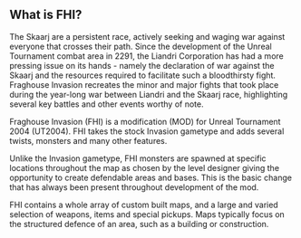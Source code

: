 ## What is FHI?

The Skaarj are a persistent race, actively seeking and waging war against everyone that crosses their path. Since the development of the
Unreal Tournament combat area in 2291, the Liandri Corporation has had a more pressing issue on its hands - namely the declaration of war
against the Skaarj and the resources required to facilitate such a bloodthirsty fight. Fraghouse Invasion recreates the minor and major
fights that took place during the year-long war between Liandri and the Skaarj race, highlighting several key battles and other events
worthy of note.

Fraghouse Invasion (FHI) is a modification (MOD) for Unreal Tournament 2004 (UT2004). FHI takes the stock Invasion gametype and adds several
twists, monsters and many other features.

Unlike the Invasion gametype, FHI monsters are spawned at specific locations throughout the map as chosen by the level designer giving the
opportunity to create defendable areas and bases. This is the basic change that has always been present throughout development of the mod.

FHI contains a whole array of custom built maps, and a large and varied selection of weapons, items and special pickups. Maps typically
focus on the structured defence of an area, such as a building or construction.